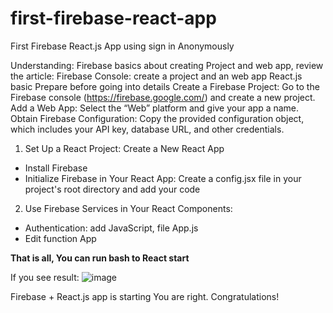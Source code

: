 # first-firebase-react-app
First Firebase React.js App using sign in Anonymously

Understanding:
Firebase basics about creating Project and web app, review the article: Firebase Console: create a project and an web app
React.js basic
Prepare before going into details
Create a Firebase Project: Go to the Firebase console (https://firebase.google.com/) and create a new project.
Add a Web App: Select the “Web” platform and give your app a name.
Obtain Firebase Configuration: Copy the provided configuration object, which includes your API key, database URL, and other credentials.
1. Set Up a React Project: Create a New React App
- Install Firebase
- Initialize Firebase in Your React App: Create a config.jsx file in your project's root directory and add your code
2. Use Firebase Services in Your React Components:
- Authentication: add JavaScript, file App.js
- Edit function App

**That is all, You can run bash to React start**

If you see result:
![image](https://github.com/user-attachments/assets/58dbc902-66f9-4ea7-b609-9feb57b14a38)

Firebase + React.js app is starting
You are right. Congratulations!

